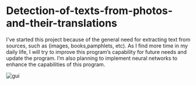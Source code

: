 # Detection-of-texts-from-photos-and-their-translations
I've started this project because of the general need for extracting text from sources, such as (images, books,pamphlets, etc).
As I find more time in my daily life, I will try to improve this program’s capability for future needs and update the program. I’m also planning to implement neural networks to enhance the capabilities of this program.

![gui](https://github.com/gamma19/Detection-of-texts-from-photos-and-their-translations/assets/61944226/3ab428d0-8509-4c83-b6a3-9daa1890d69c)
